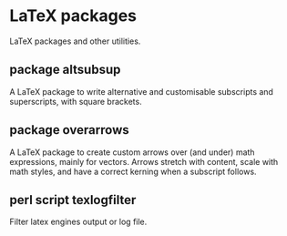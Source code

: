 # LaTeX packages

LaTeX packages and other utilities.

## package altsubsup

A LaTeX package to write alternative and customisable subscripts and
superscripts, with square brackets.

## package overarrows 

A LaTeX package to create custom arrows over (and under) math expressions,
mainly for vectors. Arrows stretch with content, scale with math styles, and
have a correct kerning when a subscript follows.

## perl script texlogfilter

Filter latex engines output or log file.

